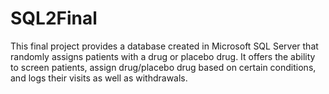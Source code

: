 # SQL2Final
This final project provides a database created in Microsoft SQL Server that randomly assigns patients with a drug or placebo drug. It offers the ability to screen patients, assign drug/placebo drug based on certain conditions, and logs their visits as well as withdrawals.
